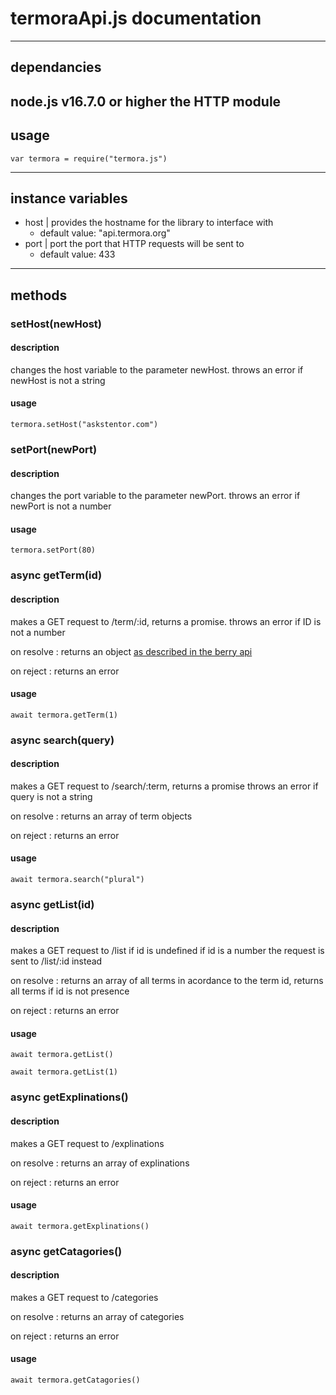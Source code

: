# termoraApi.js documentation
---
## dependancies
node.js v16.7.0 or higher
the HTTP module
---
## usage
    var termora = require("termora.js")
---
## instance variables
- host | provides the hostname for the library to interface with 
  - default value: "api.termora.org"
- port | port the port that HTTP requests will be sent to
  - default value: 433
---
## methods

### setHost(newHost)
#### description
changes the host variable to the parameter newHost.
throws an error if newHost is not a string

#### usage
    termora.setHost("askstentor.com")

### setPort(newPort)
#### description
changes the port variable to the parameter newPort.
throws an error if newPort is not a number

#### usage
    termora.setPort(80)

### async getTerm(id)
#### description
makes a GET request to /term/:id, returns a promise. throws an error if ID is not a number

on resolve : returns an object [as described in the berry api](https://github.com/termora/berry/blob/main/docs/docs/api.md)

on reject : returns an error


#### usage
    await termora.getTerm(1)

### async search(query)
#### description
makes a GET request to /search/:term, returns a  promise throws an error if query is not a string

on resolve : returns an array of term objects

on reject : returns an error


#### usage
    await termora.search("plural")

### async getList(id)
#### description
makes a GET request to /list if id is undefined
if id is a number the request is sent to /list/:id instead

on resolve : returns an array of all terms in acordance to the term id, returns all terms if id is not presence

on reject : returns an error


#### usage
    await termora.getList()

    await termora.getList(1)

### async getExplinations()
#### description
makes a GET request to /explinations

on resolve : returns an array of explinations

on reject : returns an error


#### usage
    await termora.getExplinations()

### async getCatagories()
#### description
makes a GET request to /categories

on resolve : returns an array of categories

on reject : returns an error


#### usage
    await termora.getCatagories()
